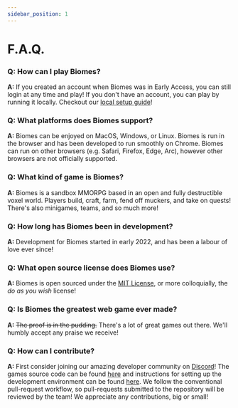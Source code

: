 ```yaml
---
sidebar_position: 1
---
```


# F.A.Q.

### Q: How can I play Biomes?

**A:** If you created an account when Biomes was in Early Access, you can still login at any time and play! If you don't have an account, you can play
by running it locally. Checkout our [local setup guide](../basics/running-locally.md)!

### Q: What platforms does Biomes support?

**A:** Biomes can be enjoyed on MacOS, Windows, or Linux. Biomes is run in the browser and has been developed to run smoothly on Chrome. Biomes can run
on other browsers (e.g. Safari, Firefox, Edge, Arc), however other browsers are not officially supported.

### Q: What kind of game is Biomes?

**A:** Biomes is a sandbox MMORPG based in an open and fully destructible voxel world. Players build, craft, farm, fend off muckers, and take on quests! There's also
minigames, teams, and so much more!

### Q: How long has Biomes been in development?

**A:** Development for Biomes started in early 2022, and has been a labour of love ever since!

### Q: What open source license does Biomes use?

**A:** Biomes is open sourced under the [MIT License](https://github.com/ill-inc/biomes-game/blob/main/LICENSE), or more colloquially, the _do as you wish_ license!

### Q: Is Biomes the greatest web game ever made?

**A:** ~~The proof is in the pudding.~~ There's a lot of great games out there. We'll humbly accept any praise we receive!

### Q: How can I contribute?

**A:** First consider joining our amazing developer community on [Discord](https://discord.gg/biomes)! The games source code can be found [here](https://github.com/ill-inc/biomes-game)
and instructions for setting up the development environment can be found [here](../basics/running-locally.md). We follow the conventional pull-request workflow, so pull-requests submitted
to the repository will be reviewed by the team! We appreciate any contributions, big or small!
